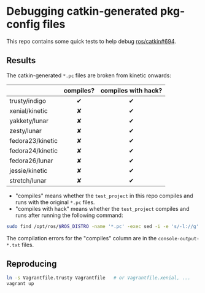 Debugging catkin-generated pkg-config files
===========================================

This repo contains some quick tests to help debug
[ros/catkin#694](https://github.com/ros/catkin/issues/694).

## Results

The catkin-generated `*.pc` files are broken from kinetic onwards:

|                  | compiles? | compiles with hack? |
|------------------|:---------:|:-------------------:|
| trusty/indigo    |     ✔     |          ✔          |
| xenial/kinetic   |     ✘     |          ✔          |
| yakkety/lunar    |     ✘     |          ✔          |
| zesty/lunar      |     ✘     |          ✔          |
| fedora23/kinetic |     ✘     |          ✔          |
| fedora24/kinetic |     ✘     |          ✔          |
| fedora26/lunar   |     ✘     |          ✔          |
| jessie/kinetic   |     ✘     |          ✔          |
| stretch/lunar    |     ✘     |          ✔          |

* "compiles" means whether the `test_project` in this repo compiles and runs with the original `*.pc` files.
* "compiles with hack" means whether the `test_project` compiles and runs after running the following command:

```bash
sudo find /opt/ros/$ROS_DISTRO -name '*.pc' -exec sed -i -e 's/-l://g' {} \;
```

The compilation errors for the "compiles" column are in the `console-output-*.txt` files.

## Reproducing

```bash
ln -s Vagrantfile.trusty Vagrantfile   # or Vagrantfile.xenial, ...
vagrant up
```

